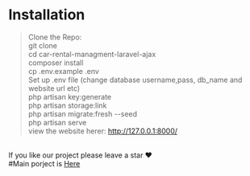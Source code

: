 # Installation <br />
> Clone the Repo:<br />
> git clone <br />
> cd car-rental-managment-laravel-ajax<br />
> composer install<br />
> cp .env.example .env<br />
> Set up .env file (change database username,pass, db_name and website url etc)<br />
> php artisan key:generate<br />
> php artisan storage:link<br />
> php artisan migrate:fresh --seed<br />
> php artisan serve<br />
> view the website herer: http://127.0.0.1:8000/<br />
<br />
If you like our project please leave a star ❤
<br />
#Main porject is <a href="https://github.com/hilalahmad32/car-rental-managment-laravel-ajax" >Here</a>